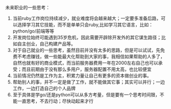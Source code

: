 未来职业的一些思考：
1. 当前ruby工作岗位持续减少，就业难度将会越来越大；一定要多准备后路，可以选择学习其它技能，而不是单单只会ruby,比如学习其它语言，比如：python/go/前端等等
2. 开发岗位始终可能遇到35岁危机，因此需要开辟除开发外的其它谋生路径；比如自主创业，自己构建产品等。
3. 对于自己就业的一些思考，虽然目前并没有太多的思路，但是可以试试，先免费不考虑赚钱，做一些能最大化帮助到大家的事，我相信如果帮助的人多了，自然也就有好的商业模式，而当前服务器费用一年在2000左右自己也可以承受；而且前期由于没有那么多用户，服务器配置不用太高，也比较便宜
4. 当前情况仍然是工作为主，积累力量让自己有更多的资本做创业的事。
5. 帮助别人的事，并不一定是做了工作，就不能做其它事；其实可以并行；一边工作，一边打造自己的个人品牌
6. 至于具体是学go/还是python可以从多方考量，但是要有一个思考时间限，不能一直思考，不去行动；尽快动起来才行

